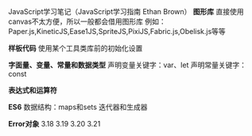 JavaScript学习笔记（JavaScript学习指南 Ethan Brown）
**图形库**
直接使用canvas不太方便，所以一般都会借用图形库
例如：Paper.js,KineticJS,Ease1JS,SpriteJS,PixiJS,Fabric.js,Obelisk.js等等

**样板代码**
使用某个工具类库前的初始化设置

**字面量、变量、常量和数据类型**
声明变量关键字：var、let
声明常量关键字：const

**表达式和运算符**

**ES6**
数据结构：maps和sets
迭代器和生成器

**Error对象**
    3.18
    3.19
   3.20
   3.21